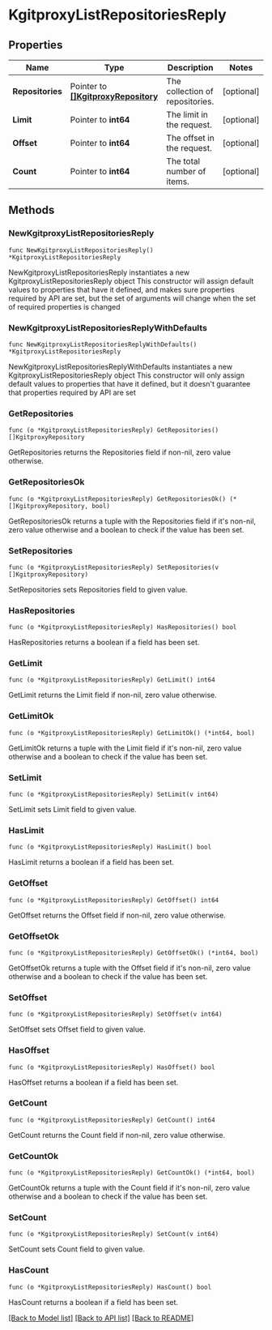 # KgitproxyListRepositoriesReply

## Properties

Name | Type | Description | Notes
------------ | ------------- | ------------- | -------------
**Repositories** | Pointer to [**[]KgitproxyRepository**](KgitproxyRepository.md) | The collection of repositories. | [optional] 
**Limit** | Pointer to **int64** | The limit in the request. | [optional] 
**Offset** | Pointer to **int64** | The offset in the request. | [optional] 
**Count** | Pointer to **int64** | The total number of items. | [optional] 

## Methods

### NewKgitproxyListRepositoriesReply

`func NewKgitproxyListRepositoriesReply() *KgitproxyListRepositoriesReply`

NewKgitproxyListRepositoriesReply instantiates a new KgitproxyListRepositoriesReply object
This constructor will assign default values to properties that have it defined,
and makes sure properties required by API are set, but the set of arguments
will change when the set of required properties is changed

### NewKgitproxyListRepositoriesReplyWithDefaults

`func NewKgitproxyListRepositoriesReplyWithDefaults() *KgitproxyListRepositoriesReply`

NewKgitproxyListRepositoriesReplyWithDefaults instantiates a new KgitproxyListRepositoriesReply object
This constructor will only assign default values to properties that have it defined,
but it doesn't guarantee that properties required by API are set

### GetRepositories

`func (o *KgitproxyListRepositoriesReply) GetRepositories() []KgitproxyRepository`

GetRepositories returns the Repositories field if non-nil, zero value otherwise.

### GetRepositoriesOk

`func (o *KgitproxyListRepositoriesReply) GetRepositoriesOk() (*[]KgitproxyRepository, bool)`

GetRepositoriesOk returns a tuple with the Repositories field if it's non-nil, zero value otherwise
and a boolean to check if the value has been set.

### SetRepositories

`func (o *KgitproxyListRepositoriesReply) SetRepositories(v []KgitproxyRepository)`

SetRepositories sets Repositories field to given value.

### HasRepositories

`func (o *KgitproxyListRepositoriesReply) HasRepositories() bool`

HasRepositories returns a boolean if a field has been set.

### GetLimit

`func (o *KgitproxyListRepositoriesReply) GetLimit() int64`

GetLimit returns the Limit field if non-nil, zero value otherwise.

### GetLimitOk

`func (o *KgitproxyListRepositoriesReply) GetLimitOk() (*int64, bool)`

GetLimitOk returns a tuple with the Limit field if it's non-nil, zero value otherwise
and a boolean to check if the value has been set.

### SetLimit

`func (o *KgitproxyListRepositoriesReply) SetLimit(v int64)`

SetLimit sets Limit field to given value.

### HasLimit

`func (o *KgitproxyListRepositoriesReply) HasLimit() bool`

HasLimit returns a boolean if a field has been set.

### GetOffset

`func (o *KgitproxyListRepositoriesReply) GetOffset() int64`

GetOffset returns the Offset field if non-nil, zero value otherwise.

### GetOffsetOk

`func (o *KgitproxyListRepositoriesReply) GetOffsetOk() (*int64, bool)`

GetOffsetOk returns a tuple with the Offset field if it's non-nil, zero value otherwise
and a boolean to check if the value has been set.

### SetOffset

`func (o *KgitproxyListRepositoriesReply) SetOffset(v int64)`

SetOffset sets Offset field to given value.

### HasOffset

`func (o *KgitproxyListRepositoriesReply) HasOffset() bool`

HasOffset returns a boolean if a field has been set.

### GetCount

`func (o *KgitproxyListRepositoriesReply) GetCount() int64`

GetCount returns the Count field if non-nil, zero value otherwise.

### GetCountOk

`func (o *KgitproxyListRepositoriesReply) GetCountOk() (*int64, bool)`

GetCountOk returns a tuple with the Count field if it's non-nil, zero value otherwise
and a boolean to check if the value has been set.

### SetCount

`func (o *KgitproxyListRepositoriesReply) SetCount(v int64)`

SetCount sets Count field to given value.

### HasCount

`func (o *KgitproxyListRepositoriesReply) HasCount() bool`

HasCount returns a boolean if a field has been set.


[[Back to Model list]](../README.md#documentation-for-models) [[Back to API list]](../README.md#documentation-for-api-endpoints) [[Back to README]](../README.md)


